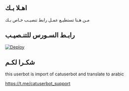 ## اهـلا بـك
مـن هـنا تستطيـع عمـل رابط تنصيـب خـاص بـك

## رابـط السـورس للتنـصيـب

[![Deploy](https://www.herokucdn.com/deploy/button.svg)](https://heroku.com/deploy?template=https://github.com/djd7e/jmthon)

## شكـرا لكـم 


this userbot is import of catuserbot and translate to arabic

https://t.me/catuserbot_support
